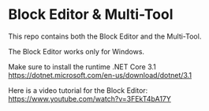# Block Editor & Multi-Tool

This repo contains both the Block Editor and the Multi-Tool.

The Block Editor works only for Windows.

Make sure to install the runtime .NET Core 3.1
https://dotnet.microsoft.com/en-us/download/dotnet/3.1

Here is a video tutorial for the Block Editor:
https://www.youtube.com/watch?v=3FEkT4bA17Y
